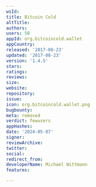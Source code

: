 ```yaml
---
wsId: 
title: Bitcoin Cold
altTitle: 
authors: 
users: 50
appId: org.bitcoincold.wallet
appCountry: 
released: '2017-08-23'
updated: '2017-08-23'
version: '1.4.5'
stars: 
ratings: 
reviews: 
size: 
website: 
repository: 
issue: 
icon: org.bitcoincold.wallet.png
bugbounty: 
meta: removed
verdict: fewusers
appHashes: 
date: '2024-05-07'
signer: 
reviewArchive: 
twitter: 
social: 
redirect_from: 
developerName: Michael Wittmann
features: 

---
```


